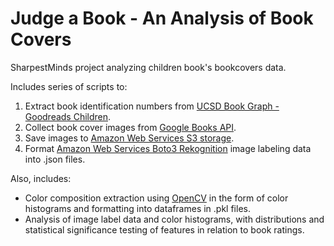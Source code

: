 # Judge a Book - An Analysis of Book Covers
SharpestMinds project analyzing children book's bookcovers data. 

Includes series of scripts to:
1) Extract book identification numbers from [UCSD Book Graph - Goodreads Children](https://sites.google.com/eng.ucsd.edu/ucsdbookgraph/home).
2) Collect book cover images from [Google Books API](https://developers.google.com/books).
3) Save images to [Amazon Web Services S3 storage](https://aws.amazon.com/s3/).
4) Format [Amazon Web Services Boto3 Rekognition](https://aws.amazon.com/rekognition/) image labeling data into .json files.

Also, includes:
* Color composition extraction using [OpenCV](https://opencv-python-tutroals.readthedocs.io/en/latest/py_tutorials/py_imgproc/py_histograms/py_histogram_begins/py_histogram_begins.html#histograms-getting-started) in the form of color histograms and formatting into dataframes in .pkl files. 
* Analysis of image label data and color histograms, with distributions and statistical significance testing of features in relation to book ratings.